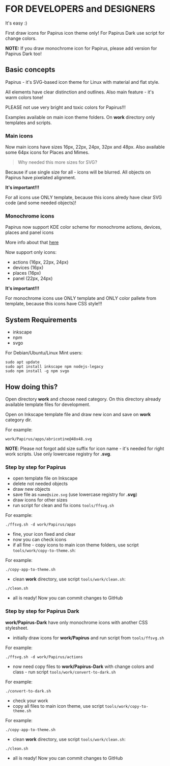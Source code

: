 # FOR DEVELOPERS and DESIGNERS
It's easy :)

First draw icons for Papirus icon theme only! For Papirus Dark use script for change colors.

**NOTE:** If you draw monochrome icon for Papirus, please add version for Papirus Dark too!

## Basic concepts
Papirus - it's SVG-based icon theme for Linux with material and flat style.

All elements have clear distinction and outlines. Also main feature  - it's warm colors tone!

PLEASE not use very bright and toxic colors for Papirus!!!

Examples available on main icon theme folders. On **work** directory only templates and scripts.

### Main icons
Now main icons have sizes 16px, 22px, 24px, 32px and 48px. Also available some 64px icons for Places and Mimes.

> Why needed this more sizes  for SVG?

Because if use single size for all - icons will be blurred. All objects on Papirus have pixelated alignment.

**It's important!!!**

For all icons use ONLY template, because this icons alredy have clear SVG code (and some needed objects)!

### Monochrome icons
Papirus now support KDE color scheme for monochrome actions, devices, places and panel icons

More info about that [here](https://techbase.kde.org/Development/Tutorials/Plasma5/ThemeDetails#Colors)

Now support only icons:
- actions (16px, 22px, 24px)
- devices (16px)
- places (16px)
- panel (22px, 24px)

**It's important!!!**

For monochrome icons use ONLY template and ONLY color pallete from template, because this icons have CSS style!!!

## System Requirements
- inkscape
- npm
- svgo

For Debian/Ubuntu/Linux Mint users:
```
sudo apt update
sudo apt install inkscape npm nodejs-legacy
sudo npm install -g npm svgo
```
## How doing this?
Open directory **work** and choose need category. On this directory already available template files for development.

Open on Inkscape template file and draw new icon and save on **work** category dir.

For example:
```
work/Papirus/apps/abricotine@48x48.svg
```
**NOTE**: Please not forgot add size suffix for icon name - it's needed for right work scripts. Use only lowercase registry for **.svg**.

### Step by step for Papirus
- open template file on Inkscape
- delete not needed objects
- draw new objects
- save file as `name@size.svg` (use lowercase registry for **.svg**)
- draw icons for other sizes
- run script for clean and fix icons `tools/ffsvg.sh`

For example:
```
./ffsvg.sh -d work/Papirus/apps
```
- fine, your icon fixed and clear
- now you can check icons
- if all fine - copy icons to main icon theme folders, use script `tools/work/copy-to-theme.sh`:

For example:
```
./copy-app-to-theme.sh
```
- clean **work** directory, use script `tools/work/clean.sh`:
```
./clean.sh
```
- all is ready! Now you can commit changes to GitHub

### Step by step for Papirus Dark
**work/Papirus-Dark** have only monochrome icons with another CSS stylesheet.
- initially draw icons for **work/Papirus** and run script from `tools/ffsvg.sh`

For example:
```
./ffsvg.sh -d work/Papirus/actions
```
- now need copy files to **work/Papirus-Dark** with change colors and class - run script `tools/work/convert-to-dark.sh`

For example:
```
./convert-to-dark.sh
```
- check your work
- copy all files to main icon theme, use script `tools/work/copy-to-theme.sh`

For example:
```
./copy-app-to-theme.sh
```
- clean **work** directory, use script `tools/work/clean.sh`:
```
./clean.sh
```
- all is ready! Now you can commit changes to GitHub
